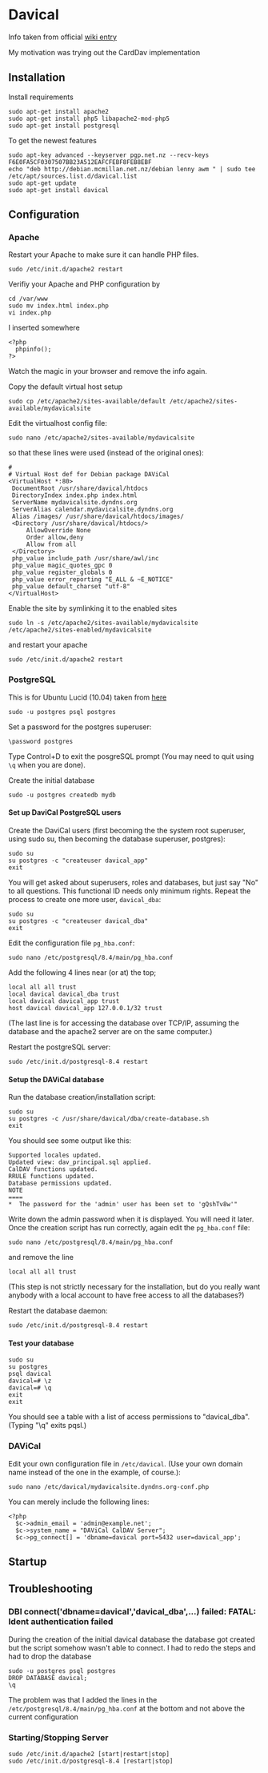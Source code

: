 # Davical #

Info taken from official [wiki entry](http://wiki.davical.org/w/Ubuntu/Lucid)

My motivation was trying out the CardDav implementation

## Installation ##

Install requirements

	sudo apt-get install apache2
	sudo apt-get install php5 libapache2-mod-php5
	sudo apt-get install postgresql

To get the newest features

	sudo apt-key advanced --keyserver pgp.net.nz --recv-keys F6E0FA5CF0307507BB23A512EAFCFEBF8FEB8EBF
	echo "deb http://debian.mcmillan.net.nz/debian lenny awm " | sudo tee /etc/apt/sources.list.d/davical.list
	sudo apt-get update
	sudo apt-get install davical

## Configuration ##

### Apache ###

Restart your Apache to make sure it can handle PHP files.

	sudo /etc/init.d/apache2 restart

Verifiy your Apache and PHP configuration by

	cd /var/www
	sudo mv index.html index.php
	vi index.php

I inserted somewhere

	<?php
	  phpinfo();
	?>

Watch the magic in your browser and remove the info again.

Copy the default virtual host setup

	sudo cp /etc/apache2/sites-available/default /etc/apache2/sites-available/mydavicalsite

Edit the virtualhost config file:

	sudo nano /etc/apache2/sites-available/mydavicalsite
so that these lines were used (instead of the original ones):

	#
	# Virtual Host def for Debian package DAViCal
	<VirtualHost *:80>
	 DocumentRoot /usr/share/davical/htdocs
	 DirectoryIndex index.php index.html
	 ServerName mydavicalsite.dyndns.org
	 ServerAlias calendar.mydavicalsite.dyndns.org
	 Alias /images/ /usr/share/davical/htdocs/images/
	 <Directory /usr/share/davical/htdocs/>
	     AllowOverride None
	     Order allow,deny
	     Allow from all
	 </Directory>
	 php_value include_path /usr/share/awl/inc
	 php_value magic_quotes_gpc 0
	 php_value register_globals 0
	 php_value error_reporting "E_ALL & ~E_NOTICE"
	 php_value default_charset "utf-8"
	</VirtualHost>

Enable the site by symlinking it to the enabled sites

	sudo ln -s /etc/apache2/sites-available/mydavicalsite /etc/apache2/sites-enabled/mydavicalsite

and restart your apache

	sudo /etc/init.d/apache2 restart

### PostgreSQL ###

This is for Ubuntu Lucid (10.04) taken from [here](https://help.ubuntu.com/community/PostgreSQL)

	sudo -u postgres psql postgres

Set a password for the postgres superuser:

	\password postgres

Type Control+D to exit the posgreSQL prompt (You may need to quit using `\q` when you are done).

Create the initial database

	sudo -u postgres createdb mydb

#### Set up DaviCal PostgreSQL users ####

Create the DaviCal users (first becoming the the system root superuser, using sudo su, then becoming the database superuser, postgres):

	sudo su
	su postgres -c "createuser davical_app"
	exit

You will get asked about superusers, roles and databases, but just say "No" to all questions. This functional ID needs only minimum rights. Repeat the process to create one more user, `davical_dba`:

	sudo su
	su postgres -c "createuser davical_dba"
	exit

Edit the configuration file `pg_hba.conf`:

	sudo nano /etc/postgresql/8.4/main/pg_hba.conf

Add the following 4 lines near (or at) the top;

	local all all trust
	local davical davical_dba trust
	local davical davical_app trust
	host davical davical_app 127.0.0.1/32 trust

(The last line is for accessing the database over TCP/IP, assuming the database and the apache2 server are on the same computer.)

Restart the postgreSQL server:

	sudo /etc/init.d/postgresql-8.4 restart

#### Setup the DAViCal database ####

Run the database creation/installation script:

	sudo su
	su postgres -c /usr/share/davical/dba/create-database.sh
	exit

You should see some output like this:

	Supported locales updated.
	Updated view: dav_principal.sql applied.
	CalDAV functions updated.
	RRULE functions updated.
	Database permissions updated.
	NOTE
	====
	*  The password for the 'admin' user has been set to 'gQshTv8w'"

Write down the admin password when it is displayed. You will need it later. Once the creation script has run correctly, again edit the `pg_hba.conf` file:

	sudo nano /etc/postgresql/8.4/main/pg_hba.conf

and remove the line

	local all all trust

(This step is not strictly necessary for the installation, but do you really want anybody with a local account to have free access to all the databases?)

Restart the database daemon:

	sudo /etc/init.d/postgresql-8.4 restart

#### Test your database ####

	sudo su
	su postgres
	psql davical
	davical=# \z
	davical=# \q
	exit
	exit

You should see a table with a list of access permissions to "davical_dba". (Typing "\q" exits pqsl.)

### DAViCal ###

Edit your own configuration file in `/etc/davical`. (Use your own domain name instead of the one in the example, of course.):

	sudo nano /etc/davical/mydavicalsite.dyndns.org-conf.php

You can merely include the following lines:

	<?php
	  $c->admin_email = 'admin@example.net';
	  $c->system_name = "DAViCal CalDAV Server";
	  $c->pg_connect[] = 'dbname=davical port=5432 user=davical_app';

## Startup ##

## Troubleshooting ##

### DBI connect('dbname=davical','davical_dba',...) failed: FATAL:  Ident authentication failed ###

During the creation of the initial davical database the database got created but the script somehow wasn't able to connect. I had to redo the steps and had to drop the database

	sudo -u postgres psql postgres
	DROP DATABASE davical;
	\q

The problem was that I added the lines in the `/etc/postgresql/8.4/main/pg_hba.conf` at the bottom and not above the current configuration

### Starting/Stopping Server ###

	sudo /etc/init.d/apache2 [start|restart|stop]
	sudo /etc/init.d/postgresql-8.4 [restart|stop]
